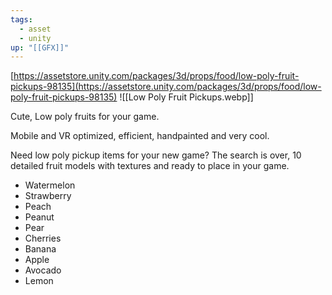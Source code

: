 ```yaml
---
tags:
  - asset
  - unity
up: "[[GFX]]"
---
```

[https://assetstore.unity.com/packages/3d/props/food/low-poly-fruit-pickups-98135](https://assetstore.unity.com/packages/3d/props/food/low-poly-fruit-pickups-98135)
![[Low Poly Fruit Pickups.webp]]

Cute, Low poly fruits for your game.  
  
Mobile and VR optimized, efficient, handpainted and very cool.  
  
Need low poly pickup items for your new game? The search is over, 10 detailed fruit models with textures and ready to place in your game.  
  
- Watermelon  
- Strawberry  
- Peach  
- Peanut  
- Pear  
- Cherries  
- Banana  
- Apple  
- Avocado  
- Lemon